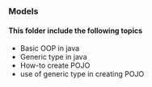 ### Models

#### This folder include the following topics
- Basic OOP in java
- Generic type in java
- How-to create POJO
- use of generic type in creating POJO
